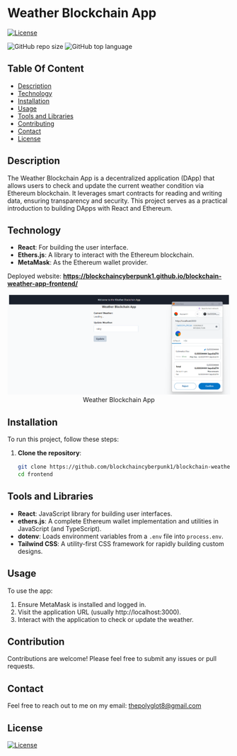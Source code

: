 # Weather Blockchain App

  [![License](https://img.shields.io/static/v1?label=License&message=MIT&color=blue&?style=plastic&logo=appveyor)](https://opensource.org/license/MIT)

  ![GitHub repo size](https://img.shields.io/github/repo-size/blockchaincyberpunk1/blockchain-weather-app)
![GitHub top language](https://img.shields.io/github/languages/top/blockchaincyberpunk1/blockchain-weather-app)



## Table Of Content

- [Description](#description)
- [Technology](#technology)
- [Installation](#installation)
- [Usage](#usage)
- [Tools and Libraries](#tools-and-libraries)
- [Contributing](#contributing)
- [Contact](#contact)
- [License](#license)


## Description

  The Weather Blockchain App is a decentralized application (DApp) that allows users to check and update the current weather condition via Ethereum blockchain. It leverages smart contracts for reading and writing data, ensuring transparency and security. This project serves as a practical introduction to building DApps with React and Ethereum.


## Technology

- **React**: For building the user interface.
- **Ethers.js**: A library to interact with the Ethereum blockchain.
- **MetaMask**: As the Ethereum wallet provider.


<p>Deployed website: <strong><a href="https://blockchaincyberpunk1.github.io/blockchain-weather-app-frontend">https://blockchaincyberpunk1.github.io/blockchain-weather-app-frontend/</a></strong>

<p align="center">
  <img alt="Weather Blockchain App" [Screenshot] src="./public/screenshot.png"><br>
Weather Blockchain App
</p>


## Installation

To run this project, follow these steps:

1. **Clone the repository**:
   ```bash
   git clone https://github.com/blockchaincyberpunk1/blockchain-weather-app.git
   cd frontend


## Tools and Libraries

- **React**: JavaScript library for building user interfaces.
- **ethers.js**: A complete Ethereum wallet implementation and utilities in JavaScript (and TypeScript).
- **dotenv**: Loads environment variables from a `.env` file into `process.env`.
- **Tailwind CSS**: A utility-first CSS framework for rapidly building custom designs.


## Usage
 
To use the app:

1. Ensure MetaMask is installed and logged in.
2. Visit the application URL (usually http://localhost:3000).
3. Interact with the application to check or update the weather.


## Contribution
 
Contributions are welcome! Please feel free to submit any issues or pull requests.


## Contact

Feel free to reach out to me on my email:
thepolyglot8@gmail.com


## License

[![License](https://img.shields.io/static/v1?label=Licence&message=MIT&color=blue)](https://opensource.org/license/MIT)


